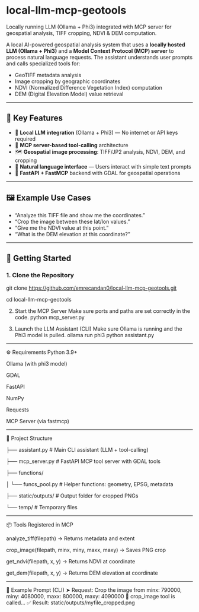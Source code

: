 # local-llm-mcp-geotools
Locally running LLM (Ollama + Phi3) integrated with MCP server for geospatial analysis, TIFF cropping, NDVI &amp; DEM computation.


A local AI-powered geospatial analysis system that uses a **locally hosted LLM (Ollama + Phi3)** and a **Model Context Protocol (MCP) server** to process natural language requests. The assistant understands user prompts and calls specialized tools for:

- GeoTIFF metadata analysis  
- Image cropping by geographic coordinates  
- NDVI (Normalized Difference Vegetation Index) computation  
- DEM (Digital Elevation Model) value retrieval


------------------------------


## 🔧 Key Features

- 🧠 **Local LLM integration** (Ollama + Phi3) — No internet or API keys required  
- 🔌 **MCP server-based tool-calling** architecture  
- 🗺️ **Geospatial image processing**: TIFF/JP2 analysis, NDVI, DEM, and cropping  
- 💬 **Natural language interface** — Users interact with simple text prompts  
- 📂 **FastAPI + FastMCP** backend with GDAL for geospatial operations  


------------------------------


## 🖼️ Example Use Cases

- “Analyze this TIFF file and show me the coordinates.”  
- “Crop the image between these lat/lon values.”  
- “Give me the NDVI value at this point.”  
- “What is the DEM elevation at this coordinate?”

---

## 🚀 Getting Started

### 1. Clone the Repository

git clone https://github.com/emrecandan0/local-llm-mcp-geotools.git

cd local-llm-mcp-geotools


2. Start the MCP Server
Make sure ports and paths are set correctly in the code.
python mcp_server.py


3. Launch the LLM Assistant (CLI)
Make sure Ollama is running and the Phi3 model is pulled.
ollama run phi3
python assistant.py


------------------------------

⚙️ Requirements
Python 3.9+

Ollama (with phi3 model)

GDAL

FastAPI

NumPy

Requests

MCP Server (via fastmcp)







------------------------------

📁 Project Structure

├── assistant.py           # Main CLI assistant (LLM + tool-calling)

├── mcp_server.py          # FastAPI MCP tool server with GDAL tools

├── functions/

│   └── funcs_pool.py      # Helper functions: geometry, EPSG, metadata

├── static/outputs/        # Output folder for cropped PNGs

└── temp/                  # Temporary files

------------------------------





📦 Tools Registered in MCP

analyze_tiff(filepath) → Returns metadata and extent

crop_image(filepath, minx, miny, maxx, maxy) → Saves PNG crop

get_ndvi(filepath, x, y) → Returns NDVI at coordinate

get_dem(filepath, x, y) → Returns DEM elevation at coordinate

------------------------------


🧪 Example Prompt (CLI)
➤ Request: Crop the image from minx: 790000, miny: 4080000, maxx: 800000, maxy: 4090000
🔧 crop_image tool is called...
✅ Result: static/outputs/myfile_cropped.png

